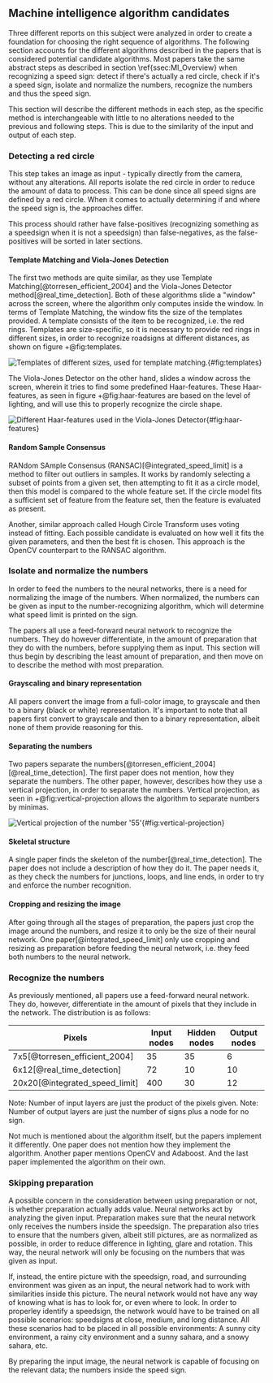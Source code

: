 ## Machine intelligence algorithm candidates
Three different reports on this subject were analyzed in order to create a foundation for choosing the right sequence of algorithms.
The following section accounts for the different algorithms described in the papers that is considered potential candidate algorithms.
Most papers take the same abstract steps as described in section \ref{ssec:MI_Overview} when recognizing a speed sign: detect if there's actually a red circle, check if it's a speed sign, isolate and normalize the numbers, recognize the numbers and thus the speed sign.

This section will describe the different methods in each step, as the specific method is interchangeable with little to no alterations needed to the previous and following steps. This is due to the similarity of the input and output of each step.

### Detecting a red circle
This step takes an image as input - typically directly from the camera, without any alterations.
All reports isolate the red circle in order to reduce the amount of data to process.
This can be done since all speed signs are defined by a red circle. When it comes to actually determining if and where the speed sign is, the approaches differ.

This process should rather have false-positives (recognizing something as a speedsign when it is not a speedsign) than false-negatives, as the false-positives will be sorted in later sections.

#### Template Matching and Viola-Jones Detection
The first two methods are quite similar, as they use Template Matching[@torresen_efficient_2004] and the Viola-Jones Detector method[@real_time_detection].
Both of these algorithms slide a "window" across the screen, where the algorithm only computes inside the window.
In terms of Template Matching, the window fits the size of the templates provided.
A template consists of the item to be recognized, i.e. the red rings.
Templates are size-specific, so it is necessary to provide red rings in different sizes, in order to recognize roadsigns at different distances, as shown on figure  +@fig:templates.

![Templates of different sizes, used for template matching. ](https://i.imgur.com/7HKscOf.png){#fig:templates}

The Viola-Jones Detector on the other hand, slides a window across the screen, wherein it tries to find some predefined Haar-features.
These Haar-features, as seen in figure +@fig:haar-features are based on the level of lighting, and will use this to properly recognize the circle shape.

![Different Haar-features used in the Viola-Jones Detector](https://qph.fs.quoracdn.net/main-qimg-f14c8b76756db356a4f168d3a998a061){#fig:haar-features}

#### Random Sample Consensus
RANdom SAmple Consensus (RANSAC)[@integrated_speed_limit] is a method to filter out outliers in samples. It works by randomly selecting a subset of points from a given set, then attempting to fit it as a circle model, then this model is compared to the whole feature set. If the circle model fits a sufficient set of feature from the feature set, then the feature is evaluated as present.

Another, similar approach called Hough Circle Transform uses voting instead of fitting.
Each possible candidate is evaluated on how well it fits the given parameters, and then the best fit is chosen.
This approach is the OpenCV counterpart to the RANSAC algorithm.

### Isolate and normalize the numbers
In order to feed the numbers to the neural networks, there is a need for normalizing the image of the numbers.
When normalized, the numbers can be given as input to the number-recognizing algorithm, which will determine what speed limit is printed on the sign.

The papers all use a feed-forward neural network to recognize the numbers.
They do however differentiate, in the amount of preparation that they do with the numbers, before supplying them as input.
This section will thus begin by describing the least amount of preparation, and then move on to describe the method with most preparation.

#### Grayscaling and binary representation
All papers convert the image from a full-color image, to grayscale and then to a binary (black or white) representation.
It's important to note that all papers first convert to grayscale and then to a binary representation, albeit none of them provide reasoning for this.

#### Separating the numbers
Two papers separate the numbers[@torresen_efficient_2004][@real_time_detection].
The first paper does not mention, how they separate the numbers.
The other paper, however, describes how they use a vertical projection, in order to separate the numbers.
Vertical projection, as seen in +@fig:vertical-projection allows the algorithm to separate numbers by minimas.

![Vertical projection of the number '55'](https://i.imgur.com/zZcWtEQ.png){#fig:vertical-projection}

#### Skeletal structure
A single paper finds the skeleton of the number[@real_time_detection].
The paper does not include a description of how they do it.
The paper needs it, as they check the numbers for junctions, loops, and line ends, in order to try and enforce the number recognition.

#### Cropping and resizing the image
After going through all the stages of preparation, the papers just crop the image around the numbers, and resize it to only be the size of their neural network.
One paper[@integrated_speed_limit] only use cropping and resizing as preparation before feeding the neural network, i.e. they feed both numbers to the neural network.

### Recognize the numbers
As previously mentioned, all papers use a feed-forward neural network.
They do, however, differentiate in the amount of pixels that they include in the network.
The distribution is as follows:

| Pixels                         | Input nodes  | Hidden nodes  | Output nodes |
| ------------------------------ |-------------| -----|----|
| 7x5[@torresen_efficient_2004]  | 35 | 35 | 6 |
| 6x12[@real_time_detection]     | 72 | 10 | 10 |
| 20x20[@integrated_speed_limit] | 400 | 30 | 12 |

Note: Number of input layers are just the product of the pixels given.
Note: Number of output layers are just the number of signs plus a node for no sign.

Not much is mentioned about the algorithm itself, but the papers implement it differently.
One paper does not mention how they implement the algorithm.
Another paper mentions OpenCV and Adaboost.
And the last paper implemented the algorithm on their own.

### Skipping preparation
A possible concern in the consideration between using preparation or not, is whether preparation actually adds value.
Neural networks act by analyzing the given input.
Preparation makes sure that the neural network only receives the numbers inside the speedsign.
The preparation also tries to ensure that the numbers given, albeit still pictures, are as normalized as possible, in order to reduce difference in lighting, glare and rotation.
This way, the neural network will only be focusing on the numbers that was given as input.

If, instead, the entire picture with the speedsign, road, and surrounding environment was given as an input, the neural network had to work with similarities inside this picture.
The neural network would not have any way of knowing what is has to look for, or even where to look.
In order to properley identify a speedsign, the network would have to be trained on all possible scenarios: speedsigns at close, medium, and long distance.
All these scenarios had to be placed in all possible environments: A sunny city environment, a rainy city environment and a sunny sahara, and a snowy sahara, etc.

By preparing the input image, the neural network is capable of focusing on the relevant data; the numbers inside the speed sign.
